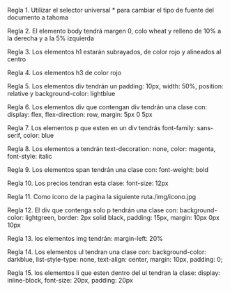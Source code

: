 Regla 1. Utilizar el selector universal * para cambiar el tipo de fuente del documento a tahoma

Regla 2. El elemento body tendrá margen 0, colo wheat y relleno de 10% a la derecha y a la 5% izquierda

Regla 3. Los elementos h1 estarán subrayados, de color rojo y alineados al centro

Regla 4. Los elementos h3 de color rojo

Regla 5. Los elementos div tendrán un padding: 10px, width: 50%, position: relative y background-color: lightblue

Regla 6. Los elementos div que contengan div tendrán una clase con: display: flex, flex-direction: row, margin: 5px 0 5px

Regla 7. Los elementos p que esten en un div tendrás font-family: sans-serif, color: blue

Regla 8. Los elementos a tendrán text-decoration: none, color: magenta, font-style: italic

Regla 9. Los elementos span tendrán una clase con: font-weight: bold

Regla 10. Los precios tendran esta clase: font-size: 12px 

Regla 11. Como icono de la pagina la siguiente ruta./img/icono.jpg

Regla 12. El div que contenga solo p tendrán una clase con: background-color: lightgreen, border: 2px solid black, padding: 15px, margin: 10px 0px 10px

Regla 13. los elementos img tendrán: margin-left: 20%

Regla 14. Los elementos ul tendran una clase con: background-color: darkblue, list-style-type: none, text-align: center, margin: 10px,  padding: 0;

Regla 15. los elementos li que esten dentro del ul tendran la clase: display: inline-block, font-size: 20px, padding: 20px